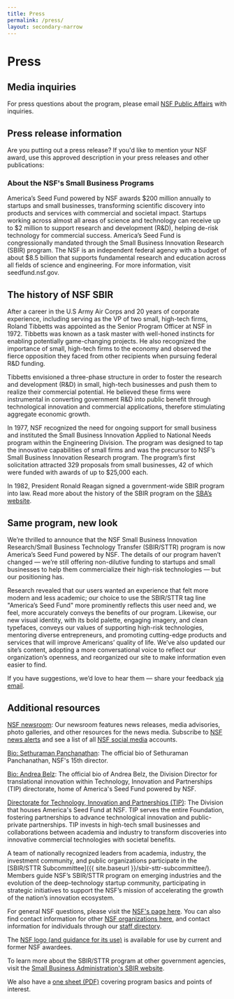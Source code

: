 ```yaml
---
title: Press
permalink: /press/
layout: secondary-narrow
---
```


# Press

## Media inquiries

For press questions about the program, please email [NSF Public Affairs](mailto:media@nsf.gov) with inquiries. 

## Press release information

Are you putting out a press release? If you'd like to mention your NSF award, use this approved description in your press releases and other publications:

### About the NSF's Small Business Programs

America’s Seed Fund powered by NSF awards $200 million annually to startups and small businesses, transforming scientific discovery into products and services with commercial and societal impact. Startups working across almost all areas of science and technology can receive up to $2 million to support research and development (R&D), helping de-risk technology for commercial success. America’s Seed Fund is congressionally mandated through the Small Business Innovation Research (SBIR) program. The NSF is an independent federal agency with a budget of about $8.5 billion that supports fundamental research and education across all fields of science and engineering. For more information, visit seedfund.nsf.gov.

## The history of NSF SBIR

After a career in the U.S Army Air Corps and 20 years of corporate experience, including serving as the VP of two small, high-tech firms, Roland Tibbetts was appointed as the Senior Program Officer at NSF in 1972. Tibbetts was known as a task master with well-honed instincts for enabling potentially game-changing projects. He also recognized the importance of small, high-tech firms to the economy and observed the fierce opposition they faced from other recipients when pursuing federal R&D funding.

Tibbetts envisioned a three-phase structure in order to foster the research and development (R&D) in small, high-tech businesses and push them to realize their commercial potential. He believed these firms were instrumental in converting government R&D into public benefit through technological innovation and commercial applications, therefore stimulating aggregate economic growth.

In 1977, NSF recognized the need for ongoing support for small business and instituted the Small Business Innovation Applied to National Needs program within the Engineering Division. The program was designed to tap the innovative capabilities of small firms and was the precursor to NSF’s Small Business Innovation Research program.  The program’s first solicitation attracted 329 proposals from small businesses, 42 of which were funded with awards of up to $25,000 each.  

In 1982, President Ronald Reagan signed a government-wide SBIR program into law. Read more about the history of the SBIR program on the [SBA’s website](https://www.sbir.gov/birth-and-history-of-the-sbir-program).

## Same program, new look

We’re thrilled to announce that the NSF Small Business Innovation Research/Small Business Technology Transfer (SBIR/STTR) program is now America’s Seed Fund powered by NSF. The details of our program haven’t changed — we’re still offering non-dilutive funding to startups and small businesses to help them commercialize their high-risk technologies — but our positioning has.

Research revealed that our users wanted an experience that felt more modern and less academic; our choice to use the SBIR/STTR tag line  "America’s Seed Fund" more prominently reflects this user need and, we feel, more accurately conveys the benefits of our program. Likewise, our new visual identity, with its bold palette, engaging imagery, and clean typefaces, conveys our values of supporting high-risk technologies, mentoring diverse entrepreneurs, and promoting cutting-edge products and services that will improve Americans’ quality of life. We’ve also updated our site’s content, adopting a more conversational voice to reflect our organization’s openness, and reorganized our site to make information even easier to find.

If you have suggestions, we’d love to hear them — share your feedback [via email](mailto:sbir@nsf.gov).

## Additional resources

[NSF newsroom](https://www.nsf.gov/news/newsroom.jsp): Our newsroom features news releases, media advisories, photo galleries, and other resources for the news media. Subscribe to [NSF news alerts](https://nsf.gov/news/) and see a list of all [NSF social media](https://www.nsf.gov/social/) accounts.

[Bio: Sethuraman Panchanathan](https://nsf.gov/staff/staff_bio.jsp?lan=spanchan&org=EF&from_org=EF): The official bio of Sethuraman Panchanathan, NSF's 15th director.

[Bio: Andrea Belz](https://seedfund.nsf.gov/contact/bios/#Andrea%20Belz): The official bio of Andrea Belz, the Division Director for translational innovation within Technology, Innovation and Partnerships (TIP) directorate, home of America's Seed Fund powered by NSF.

[Directorate for Technology, Innovation and Partnerships (TIP)](https://beta.nsf.gov/tip/about-tip): The Division that houses America's Seed Fund at NSF. TIP serves the entire Foundation, fostering partnerships to advance technological innovation and public-private partnerships. TIP invests in high-tech small businesses and collaborations between academia and industry to transform discoveries into innovative commercial technologies with societal benefits.

A team of nationally recognized leaders from academia, industry, the investment community, and public organizations participate in the [SBIR/STTR Subcommittee]({{ site.baseurl }}/sbir-sttr-subcommittee/). Members guide NSF’s SBIR/STTR program on emerging industries and the evolution of the deep-technology startup community, participating in strategic initiatives to support the NSF’s mission of accelerating the growth of the nation’s innovation ecosystem.

For general NSF questions, please visit the [NSF's page here](https://www.nsf.gov/help/contact.jsp). You can also find contact information for other [NSF organizations here](https://www.nsf.gov/staff/orglist.jsp), and contact information for individuals through our [staff directory](https://www.nsf.gov/staff/).  

The [NSF logo (and guidance for its use)](https://www.nsf.gov/policies/logos.jsp) is available for use by current and former NSF awardees.

To learn more about the SBIR/STTR program at other government agencies, visit the [Small Business Administration's SBIR website](https://www.sbir.gov/#).

We also have a [one sheet (PDF)]({{site.baseurl}}/assets/files/press/overview.pdf) covering program basics and points of interest.
